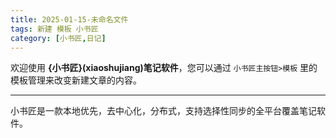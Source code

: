 ```yaml
---
title: 2025-01-15-未命名文件 
tags: 新建 模板 小书匠
category: [小书匠,日记]
---
```



欢迎使用 **{小书匠}(xiaoshujiang)笔记软件**，您可以通过 `小书匠主按钮>模板` 里的模板管理来改变新建文章的内容。

----------

小书匠是一款本地优先，去中心化，分布式，支持选择性同步的全平台覆盖笔记软件。